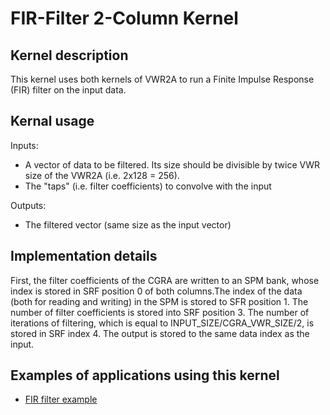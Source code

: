 # FIR-Filter 2-Column Kernel

## Kernel description

This kernel uses both kernels of VWR2A to run a Finite Impulse Response (FIR) filter on the input data.

## Kernal usage

Inputs:
* A vector of data to be filtered. Its size should be divisible by twice VWR size of the VWR2A (i.e. 2x128 = 256).
* The "taps" (i.e. filter coefficients) to convolve with the input

Outputs:
* The filtered vector (same size as the input vector)

## Implementation details

First, the filter coefficients of the CGRA are written to an SPM bank, whose index is stored in SRF position 0 of both columns.The index of the data (both for reading and writing) in the SPM is stored to SFR position 1. The number of filter coefficients is stored into SRF position 3. The number of iterations of filtering, which is equal to INPUT_SIZE/CGRA_VWR_SIZE/2, is stored in SRF index 4. The output is stored to the same data index as the input.

## Examples of applications using this kernel

* [FIR filter example](https://eslgit.epfl.ch/esl/architectures-and-systems/accelerators/cgra/vwr2a_kernel_examples/fir_filter/src/fir_filter.c)

